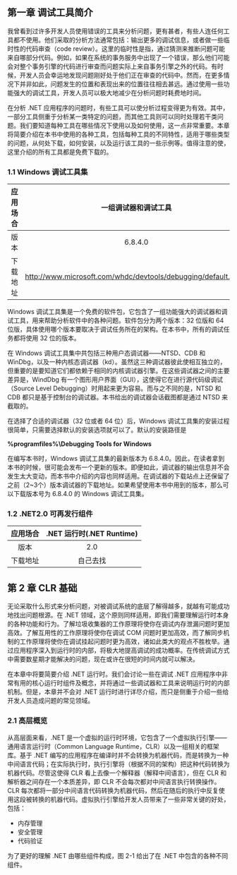 ## 第一章 调试工具简介

我曾看到过许多开发人员使用错误的工具来分析问题，更有甚者，有些人连任何工具都不使用。他们采取的分析方法通常包括：输出更多的调试信息，或者做一些临时性的代码审查（code review）。这里的临时性是指，通过猜测来推断问题可能来自哪部分代码。例如，如果在系统的事务服务中出现了一个错误，那么他们可能会对整个事务引擎的代码进行审查而问题实际上来自事务引擎之外的代码。有时候，开发人员会幸运地发现问题刚好处于他们正在审查的代码中。然而，在更多情况下并非如此，问题发生的位置和表现出来的位置往往相去甚远。通过使用一些功能强大的调试工具，开发人员可以极大地减少在分析问题时耗费地时间。

在分析 .NET 应用程序的问题时，有些工具可以使分析过程变得更为有效。其中，一部分工具侧重于分析某一类特定的问题，而其他工具则可以同时处理若干类问题。我们要知道每种工具在哪些情况下使用以及如何使用，这一点非常重要。本章将简要介绍在本书中使用的各种工具，包括每种工具的不同特性，适用于哪些类型的问题，从何处下载，如何安装，以及运行该工具的一些示例等。值得注意的使，这里介绍的所有工具都是免费下载的。

### 1.1 Windows 调试工具集

|   应用场合    |   一组调试器和调试工具    |
|   :---:       |   :---:   |
|   版本        |   6.8.4.0 |
|   下载地址    |   http://www.microsoft.com/whdc/devtools/debugging/default.mspx   |

Windows 调试工具集是一个免费的软件包，它包含了一组功能强大的调试器和调试工具，用来帮助分析软件中的各种问题。软件包分为两个版本：32 位版和 64 位版，具体使用哪个版本要取决于调试任务所在的架构。在本书中，所有的调试任务都将使用 32 位的版本。

在 Windows 调试工具集中共包括三种用户态调试器——NTSD、CDB 和 WinDbg，以及一种内核态调试器（kd）。虽然这三种调试器彼此使相互独立的，但重要的是要知道它们都依赖于相同的内核调试器引擎。在这些调试器之间的主要差异是，WindDbg 有一个图形用户界面（GUI），这使得它在进行源代码级调试（Source Level Debugging）时用起来更为容易。而与之不同的是，NTSD 和 CDB 都只是基于控制台的调试器。本书给出的调试器会话截图都是通过 NTSD 来截取的。

在选择了合适的调试器（32 位或者 64 位）后，Windows 调试工具集的安装过程很简单，只需要选择默认的安装选项就可以了。默认的安装路径是

**%programfiles%\Debugging Tools for Windows**

在编写本书时，Windows 调试工具集的最新版本为 6.8.4.0。因此，在读者拿到本书的时候，很可能会发布一个更新的版本。即便如此，调试器的输出信息并不会发生太大变动，而本书中介绍的内容也同样适用。在调试器的下载站点上还保留了之前（2~3个）版本调试器的下载地址。如果希望使用本书中用到的版本，那么可以下载版本号为 6.8.4.0 的 Windows 调试工具集。

### 1.2 .NET2.0 可再发行组件

|   应用场合    |   .NET 运行时(.NET Runtime)   |
|   :----:      |   :---:   |
|   版本        |   2.0 |
|   下载地址    |   自己去找    |

## 第 2 章 CLR 基础

无论采取什么形式来分析问题，对被调试系统的底层了解得越多，就越有可能成功地找出问题根源。在 .NET 领域，这个原则同样适用，即我们需要理解运行时本身的各种功能和行为。了解垃圾收集器的工作原理将使你在调试内存泄漏问题时更加高效。了解互用性的工作原理将使你在调试 COM 问题时更加高效，而了解同步机制的工作原理将使你在调试挂起问题时更为高效，诸如此类大的观点不胜枚举。通过应用程序深入到运行时的内部，将极大地提高调试的成功概率。在传统调试方式中需要数星期才能解决的问题，现在或许在很短的时间内就可以解决。

在本章中将要简要介绍 .NET 运行时。我们会讨论一些在调试 .NET 应用程序中非常有用的核心运行时组件及概念，并将通过一些调试器和工具来说明运行时的内部机制。但是，本章并不会对 .NET 运行时进行详尽介绍，而只是侧重于介绍一些给开发人员造成问题的常见领域。

### 2.1 高层概览

从高层面来看，.NET 是一个虚拟的运行时环境，它包含了一个虚拟执行引擎——通用语言运行时（Common Language Runtime，CLR）以及一组相关的框架库。基于 .NET 编写的应用程序在编译时并不会转换为机器代码，而是转换为一种中间语言代码；在实际执行时，执行引擎将（根据不同的架构）把这种代码转换为机器代码。尽管这使得 CLR 看上去像一个解释器（解释中间语言），但在 CLR 和解析器之间存在一个本质差异，即 CLR 不会每次都对中间语言执行转换操作。CLR 每次都将一部分中间语言代码转换为机器代码，然后在随后的执行中反复使用这段被转换的机器代码。虚拟执行引擎给开发人员带来了一些非常关键的好处，包括：

* 内存管理
* 安全管理
* 代码验证

为了更好的理解 .NET 由哪些组件构成，图 2-1 给出了在 .NET 中包含的各种不同组件。


